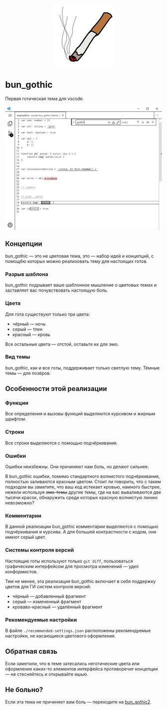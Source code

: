 <p align='center'>
	<img src='icon.png' alt='Логотип bun_gothic' />
</p>


# bun_gothic

Первая готическая тема для vscode.


![пример](example.png)


## Концепции

bun_gothic — это не цветовая тема, это — набор идей и концепций, с помощбю которых можно реализовать тему для настоящих готов.

### Разрыв шаблона

bun_gothic подрывает ваше шаблонное мышление о цветовых темах и заставляет вас почувствовать настоящую боль.


### Цвета

Для гота существуют только три цвета:
- чёрный — ночь
- серый — тлен
- красный — кровь

Все остальные цвета — отстой, оставьте их для эмо.


### Вид темы

bun_gothic, как и все готы, поддерживает только светлую тему. Тёмные темы — для позёров.


## Особенности этой реализации

### Функции

Все определения и вызовы функций выделяются курсивом и жирным шрифтом.


### Строки

Все строки выделяются с помощью подчёркивания.


### Ошибки

Ошибки неизбежны. Они причиняют нам боль, но делают сильнее.

В bun_gothic ошибки, помимо стандартного волнистого подчёркивания, полностью заливаются красным цветом.
Стоит ли говорить, что с таким подходом вы заметите, что ваш код истекает кровью, намного быстрее, нежели используя ~~эмо-темы~~ другие темы, где на вас вываливаются две тысячи красок, обнаружить среди которых красную волнистую линию невозможно?


### Комментарии

В данной реализации bun_gothic комментарии выделяются с помощью подчёркивания и курсива. А для большей контрастности с кодом, они имеют серый цвет.


### Системы контроля версий

Настоящие готы используют только `git diff`, пользоваться графическим интерфейсом для просмотра изменений — удел конформистов.

Тем не менее, эта реализация bun_gothic включает в себя поддержку цветов для ГИ систем контроля версий:

- чёрный — добавленный фрагмент
- серый — измененный фрагмент
- кроваво-красный — удалённый фрагмент


### Рекомендуемые настройки

В файле `./recommended-settings.json` расположены рекомендуемые настройки, не касающиеся цветового оформления.


## Обратная связь

Если заметили, что в теме затесались неготические цвета или оформление каких-то элементов интерфейса противоречит концепции — не стесняйтесь и открывайте ишью.


## Не больно?

Если эта тема не причиняет вам боль — переходите на [bun_gothic2](https://github.com/spleekz/vscode-bun_gothic2-theme).
